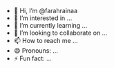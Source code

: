 - 👋 Hi, I’m @farahrainaa
- 👀 I’m interested in ...
- 🌱 I’m currently learning ...
- 💞️ I’m looking to collaborate on ...
- 📫 How to reach me ...
- 😄 Pronouns: ...
- ⚡ Fun fact: ...

<!---
farahrainaa/farahrainaa is a ✨ special ✨ repository because its `README.md` (this file) appears on your GitHub profile.
You can click the Preview link to take a look at your changes.
--->
